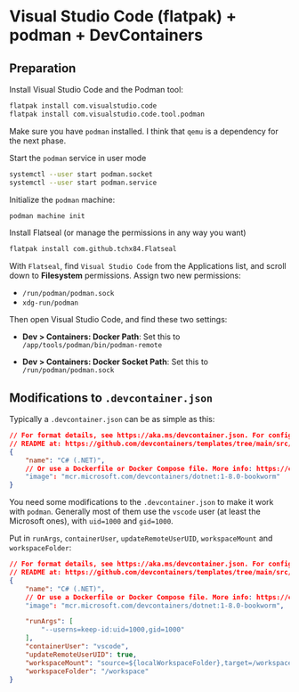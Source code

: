 # Visual Studio Code (flatpak) + podman + DevContainers

## Preparation

Install Visual Studio Code and the Podman tool:

```sh
flatpak install com.visualstudio.code
flatpak install com.visualstudio.code.tool.podman
```

Make sure you have `podman` installed. I think that `qemu` is a dependency for the next phase.

Start the `podman` service in user mode

```sh
systemctl --user start podman.socket
systemctl --user start podman.service
```

Initialize the `podman` machine:

```sh
podman machine init
```

Install Flatseal (or manage the permissions in any way you want)

```sh
flatpak install com.github.tchx84.Flatseal
```

With `Flatseal`, find `Visual Studio Code` from the Applications list, and scroll down to **Filesystem** permissions. Assign two new permissions:
 * `/run/podman/podman.sock`
 * `xdg-run/podman`

Then open Visual Studio Code, and find these two settings:
 * **Dev > Containers: Docker Path**: 
   Set this to `/app/tools/podman/bin/podman-remote`

 * **Dev > Containers: Docker Socket Path**:
   Set this to `/run/podman/podman.sock`

## Modifications to `.devcontainer.json`

Typically a `.devcontainer.json` can be as simple as this:

```json
// For format details, see https://aka.ms/devcontainer.json. For config options, see the
// README at: https://github.com/devcontainers/templates/tree/main/src/dotnet
{
	"name": "C# (.NET)",
	// Or use a Dockerfile or Docker Compose file. More info: https://containers.dev/guide/dockerfile
	"image": "mcr.microsoft.com/devcontainers/dotnet:1-8.0-bookworm"
}
```

You need some modifications to the `.devcontainer.json` to make it work with `podman`. Generally most of them use the `vscode` user (at least the Microsoft ones), with `uid=1000` and `gid=1000`.

Put in `runArgs`, `containerUser`, `updateRemoteUserUID`, `workspaceMount` and `workspaceFolder`:

```json
// For format details, see https://aka.ms/devcontainer.json. For config options, see the
// README at: https://github.com/devcontainers/templates/tree/main/src/dotnet
{
	"name": "C# (.NET)",
	// Or use a Dockerfile or Docker Compose file. More info: https://containers.dev/guide/dockerfile
	"image": "mcr.microsoft.com/devcontainers/dotnet:1-8.0-bookworm",

	"runArgs": [
		"--userns=keep-id:uid=1000,gid=1000"
	],
	"containerUser": "vscode",
	"updateRemoteUserUID": true,
	"workspaceMount": "source=${localWorkspaceFolder},target=/workspace,type=bind,Z",
	"workspaceFolder": "/workspace"
}
```

